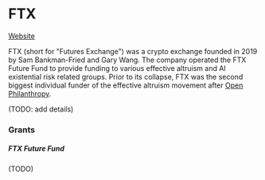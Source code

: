 
# FTX

[Website]()

FTX (short for "Futures Exchange") was a crypto exchange founded in 2019 by Sam Bankman-Fried and Gary Wang. The company operated the FTX Future Fund to provide funding to various effective altruism and AI existential risk related groups. Prior to its collapse, FTX was the second biggest individual funder of the effective altruism movement after [Open Philanthropy](Open%20Philanthropy.md).

(TODO: add details)

### Grants

##### FTX Future Fund

(TODO)